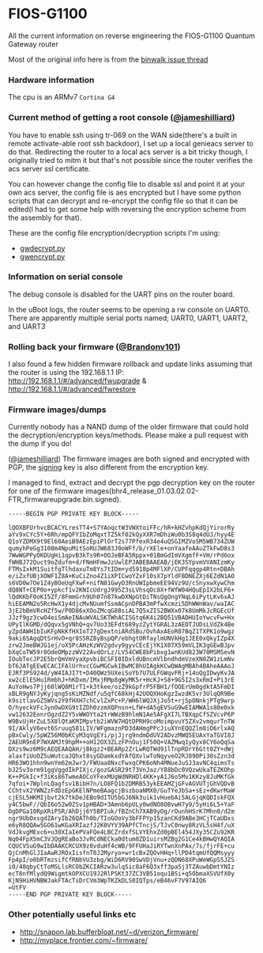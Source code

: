 # FIOS-G1100
All the current information on reverse engineering the FIOS-G1100 Quantum Gateway router

Most of the original info here is from the [binwalk issue thread](https://github.com/devttys0/binwalk/issues/256)

### Hardware information
The cpu is an ARMv7 `Cortina G4`

### Current method of getting a root console ([@jameshilliard](https://github.com/jameshilliard))
You have to enable ssh using tr-069 on the WAN side(there's a built in remote activate-able root ssh backdoor), I set up a local genieacs server to do that. Redirecting the router to a local acs server is a bit tricky though, I originally tried to mitm it but that's not possible since the router verifies the acs server ssl certificate.

You can however change the config file to disable ssl and point it at your own acs server, the config file is aes encrypted but I have some python scripts that can decrypt and re-encrypt the config file so that it can be edited(I had to get some help with reversing the encryption scheme from the assembly for that).

These are the config file encryption/decryption scripts I'm using:
- [gwdecrypt.py](https://gist.github.com/jameshilliard/7112235b62dd929d69d7980c979ae7c0)
- [gwencrypt.py](https://gist.github.com/jameshilliard/99191b2a2877220041dc8789fa07339a)

### Information on serial console
The debug console is disabled for the UART pins on the router board.

In the uBoot logs, the router seems to be opening a rw console on UART0. There are apparently multiple serial ports named; UART0, UART1, UART2, and UART3

### Rolling back your firmware ([@Brandonv101](https://github.com/Brandonv101))
I also found a few hidden firmware rollback and update links assuming that the router is using the 192.168.1.1 IP: http://192.168.1.1/#/advanced/fwupgrade & http://192.168.1.1/#/advanced/fwrestore

### Firmware images/dumps
Currently nobody has a NAND dump of the older firmware that could hold the decryption/encryption keys/methods. Please make a pull request with the dump if you do!

([@jameshilliard](https://github.com/jameshilliard)) The firmware images are both signed and encrypted with PGP, the [signing](https://pgp.mit.edu/pks/lookup?op=vindex&search=0xC32877552D7B4FA1) key is also different from the encryption key.

I managed to find, extract and decrypt the pgp decryption key on the router for one of the firmware images(bhr4_release_01.03.02.02-FTR_firmwareupgrade.bin.signed).

```
-----BEGIN PGP PRIVATE KEY BLOCK-----

lQOXBFUrhvcBCACYLresTT4+S7YAoqctW3VWXtoiFFc/hR+kHZvhpKdQjYirorRy
aYv9xCYc5Y+6Rh/mpQFYIbZoMqxtTZ5kf02kQyXXR7mDhiWu0b3S8q4dUJ/hyy4E
Q1oYZDMX9t9El60AeiB9AEzEpiPlOrT2s77PfexR34e4uQ5GIMZVoSM5WB734ZUW
qumyhPeGg3108m4NpuMitSoRUJW683J0oWFf/b/rXEle+onYaafeAAuZTkFwD8s3
7WwWGPPyOKDUgHi1qpvB3kTs9R+OOJeBFA5Rppx+01BmGdImVXgmfF+VH/rPd6ox
fWHBJ72Quct9oZdufm+d/FNmHFmwJzUwlEPJABEBAAEAB/jEK3SYpvmVVANIzmKy
FTMsIxkM1SuitfgTlhdaxuTm8Ys7tIDm+yd5918p4MFlXP/CUPFqqgp4Rtn+DBAh
e/iZxfUBjXOWF1Z8A+KuCiZno4Z1iXPICwoYZxF10sX7pYldFBDNEZXj6EZdN1AO
s6VD0w7Oe1Z4yBOeUqFXwF+nifN81GwyO3RnUWIpbmeEE94Vz9U/cSnyxwXywChm
dQ8NT+CEP0o+ypkcf1v2KNIcUdrgJ995Z3sLVhsqOc8X+fWfW04HQuEpIX2bLF6+
lQdKKbF0oK15Zf/8FmmGrh9Uh07n87kwDXNpGtDiTNsQgOngYNqL6iPytLKv6xAJ
hiEEAMN2o5RcHwX1y4djcMvNUumfSsmACpnDPBA3mPfwXcmzi5DhWWnWav/waIAC
3jE2bBmVRcHZf5w/P0D86xXOoZMcqG88siAL7Q5xZIS2BWXx07k8UmMkJcRGEcUf
JJzf9gz3cwO4eiSmAeINAuWVALSKTWhACISGtq6K4i2BQ51VBADHUIoYwcvFw+Hx
UPyIlKGMD/dQqvx5gVNhQ+qv7Uo33EFdt689yzZytYGRAL3zAEDTJUDsLVdZk4Be
yZpdAWH1bIuKFpNkKfHXIoT27gDextniARdSBu/OvhAxAEoR07BqZ1TXPK1o9wgz
9aki6SAgqDtSrHvO+qr8S5RZ8yBspQP/ebhgtORfaylmUNVkHg1JEE0xQkyIZp4X
zrw2JmeBWJG1ej/oX5PcAHzKzWV2gdvy9gyvCEcEjYK1X07X59mVLIK3gGEwBJpv
bXqCoTW59r8OdeOMpzzWV22AvdOrLz/LV54CWE8bPibxg1wnKUd823W70MSMSevN
IOubTecJP2E5brQmVmVyaXpvbiBCSFI0IDxldUBncmVlbndhdmVzeXN0ZW1zLmNv
bT6JATgEEwECACIFAlUrhvcCGwMGCwkIBwMCBhUIAgkKCwQWAgMBAh4BAheAAAoJ
EJRf3PS924d/yW4IAJI7t+D40QWz5UXeiSoYb7U7ULFGWqvFRj+14oQgIDwyKvJA
xw2cElESHu1RmbhJ+hKDxm/IMxjRMp8gWyMK5r+HcKJ+S8+9G5I2s3xRmI+Pi3rE
AuYoHws7Pjj60lWQ8M1rT1+k3tkee/ozZ9kGpfrP5FBH1/fOOErUm0gdktA5FmDI
xBLR9gNYJyKyjqng5sKiMZNdf/u5qfC68kHj42UOQXHoKgzIwzdK5vr3UlqQR9Be
k9sitlavGZ5WVs2Y9fHXH7chCvlZxPc+P/WH6lWQJXjJo5t+rjSpONnkjPTg9wrp
O/hyeckVFcJynOwDXG9tIZDh0zzmXQPnsn+LfW+dA5gEVSuG9wEIAMWA1s80e0xk
vw12632EonrOgzdZ2Y5vWWOYta2trWWzB9hlmN1Ae5AFgXI7LTBXqpCfSZVcvP6P
W9BvUjHrZuL5X8lQtaKMIMpvtb2iWVW7HQtDPRH9coMoimpvuY5ZXv2vmqurTnTW
9I/AklyV6evt6Sruug581LIV/WFgmaznPD3dAHmgPPcJiuXYnEQQZlm8iO6rlxAQ
pBxCwly/5pWZ56M0bKCyM3qVgEYi/pjJjrg9ndmDdUV2ADvzMWQ5EUAxYaTGVI8J
2AEUR9nEP7WXAMJt9hpM++oH12OX3ZLzFPnOuj1F50Q+VAZMwq1yQyx8CY6oQqSa
DXzs9wz6M9cAEQEAAQAH/jBkgz2+BEARp2ZrLwRQTWd91lTnpRDrY6Gtt0ZY+dWj
alaxfiUoOZ5uWutcaJQhxt8syGDamkxdYAfQXvlwToNqyveO2RJ890Pi30sZzn3d
HR63WO1hhn9wnYm62mJwr3/FWUaa8NxcFwxqCPK6oNh4MNueJuSJ3avNC4qimsTs
bJ25v3orm91ggVggdIkPIXjc/gozGASR29t73VnJaz/Y88bDc0VQzwUkaTEZKOhp
K++PGkIc+f3iKs86TwmeAOCoYFexMUgWdNRHDl4KK+yA1J6o5Mv1KKzy8JuMKfGk
7qfoi+7WplnLQagfsv1BibH7n/LO8FQ1b2DMRB53ykEEAMZjGFvAGVUTjGhVQDvB
CChtvX2YWNZzFdDzEpGKElNPmeBAagcjBszboaNMX0/GuTYeJbSa+sEz+dKwrMaW
cjESL5HKMIjbvt2k7tkDeJEBo9dITU5bGJ6Nk3uik1vHuebAi5ALGjqKQDIskFQX
y4C5bwF//QbI6o52w0ZSv1pHBAD+3Amnb6pULy0wdNO8OBvwH7y9/5yHi6L5+YaF
OgDPGa10RpXRiPSR/AhDjj6Y5BPIuk/fBZnCh7XAB9yOg/rOunhHSrK7Mhn0/d2m
ngr9UbOxsgdZAryIb26QATh0b/TIoGOoVy3bFFPYp15zanCKd9ABe3HCjTCaUDxs
e6yR8QQAw5GO61wKGaXRIazfJ2K0VYV39APfCTncjS/TJvC0nwy8RzVL5sH4f/uX
VdJkvgMExc6+u30XIaIePVaFQe4LBCZrdxfSLVYEhxZd0pBEl454JXy35CZu92KR
Nq04FpX5mC3VJQgREaBo3JvRCdNECka0dtum8ZD1uirsMZBg2G1Ce4kBHwQYAQIA
CQUCVSuG9wIbDAAKCRCUX9z0vduHf4cWB/9FFUHaJiRYTwnXnPAx/7s/fjrFE+cu
QjCnMhGlJIaAwRJROxIisfnT0J2Myryo+wr1cBxZQOvHHq+llPD4tqmUfQQMsyyy
Fp4pI/o0bRTmzsifCfRNbVU3zbg/WiD6RV90SwVDjVnu+zQDN68XPuWeWGpS5JZS
i0/48qbyCtToMSLlsRCObZKCIARzw3ulqSic8aF6Q3xff3paSj3TZAuwbDmtYNIz
ecT8nfMlydQ9WigmtkOPXCU19J2RlPSKt37ZC3VB51oqu1BSi+q5ObmaXSVUfX0y
KjN9HiHVNBWJakFTAcTsDrCVm3WpTKZkDLS0IQTps/eB46vF7V97AIQ6
=UtFV
-----END PGP PRIVATE KEY BLOCK-----
```

### Other potentially useful links etc
- http://snapon.lab.bufferbloat.net/~d/verizon_firmware/
- http://myplace.frontier.com/~firmware/

